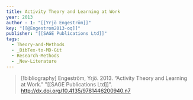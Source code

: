 ```yaml
---
title: Activity Theory and Learning at Work
year: 2013
author - 1: "[[Yrjö Engeström]]"
key: "[[@Engestrom2013-oq]]"
publisher: "[[SAGE Publications Ltd]]"
tags:
  - Theory-and-Methods
  - _BibTex-to-MD-Git
  - Research-Methods
  - _New-Literature
---
```


> [!bibliography]
> Engeström, Yrjö. 2013. “Activity Theory and Learning at Work.” "[[SAGE Publications Ltd]]". http://dx.doi.org/10.4135/9781446200940.n7